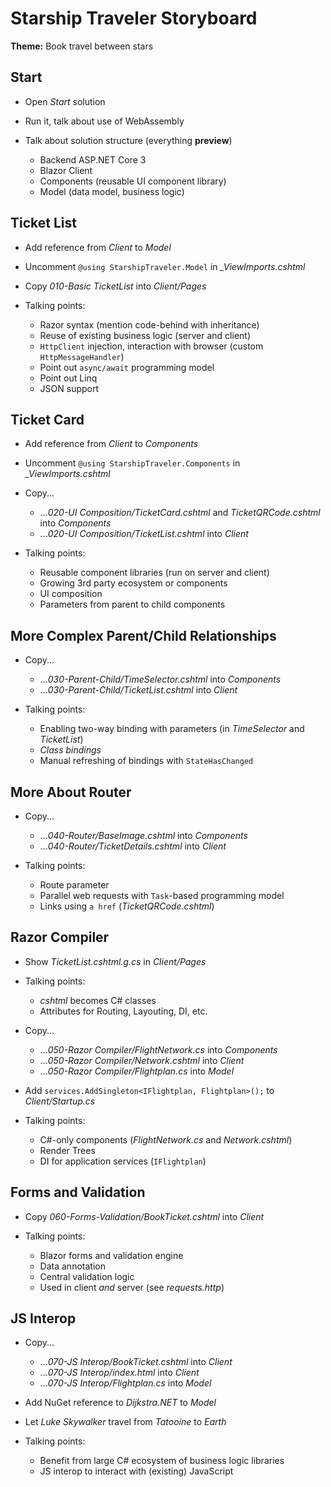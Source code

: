 # Starship Traveler Storyboard

**Theme:** Book travel between stars

## Start

* Open *Start* solution

* Run it, talk about use of WebAssembly

* Talk about solution structure (everything **preview**)
  * Backend ASP.NET Core 3
  * Blazor Client
  * Components (reusable UI component library)
  * Model (data model, business logic)

## Ticket List

* Add reference from *Client* to *Model*

* Uncomment `@using StarshipTraveler.Model` in *_ViewImports.cshtml*

* Copy *010-Basic TicketList* into *Client/Pages*

* Talking points:
  * Razor syntax (mention code-behind with inheritance)
  * Reuse of existing business logic (server and client)
  * `HttpClient` injection, interaction with browser (custom `HttpMessageHandler`)
  * Point out `async/await` programming model
  * Point out Linq
  * JSON support

## Ticket Card

* Add reference from *Client* to *Components*

* Uncomment `@using StarshipTraveler.Components` in *_ViewImports.cshtml*

* Copy...
  * ...*020-UI Composition/TicketCard.cshtml* and *TicketQRCode.cshtml* into *Components*
  * ...*020-UI Composition/TicketList.cshtml* into *Client*

* Talking points:
  * Reusable component libraries (run on server and client)
  * Growing 3rd party ecosystem or components
  * UI composition
  * Parameters from parent to child components

## More Complex Parent/Child Relationships

* Copy...
  * ...*030-Parent-Child/TimeSelector.cshtml* into *Components*
  * ...*030-Parent-Child/TicketList.cshtml* into *Client*

* Talking points:
  * Enabling two-way binding with parameters (in *TimeSelector* and *TicketList*)
  * *Class bindings*
  * Manual refreshing of bindings with `StateHasChanged`

## More About Router

* Copy...
  * ...*040-Router/BaseImage.cshtml* into *Components*
  * ...*040-Router/TicketDetails.cshtml* into *Client*

* Talking points:
  * Route parameter
  * Parallel web requests with `Task`-based programming model
  * Links using `a href` (*TicketQRCode.cshtml*)

## Razor Compiler

* Show *TicketList.cshtml.g.cs* in *Client/Pages*

* Talking points:
  * *cshtml* becomes C# classes
  * Attributes for Routing, Layouting, DI, etc.

* Copy...
  * ...*050-Razor Compiler/FlightNetwork.cs* into *Components*
  * ...*050-Razor Compiler/Network.cshtml* into *Client*
  * ...*050-Razor Compiler/Flightplan.cs* into *Model*

* Add `services.AddSingleton<IFlightplan, Flightplan>();` to *Client/Startup.cs*

* Talking points:
  * C#-only components (*FlightNetwork.cs* and *Network.cshtml*)
  * Render Trees
  * DI for application services (`IFlightplan`)

## Forms and Validation

* Copy *060-Forms-Validation/BookTicket.cshtml* into *Client*

* Talking points:
  * Blazor forms and validation engine
  * Data annotation
  * Central validation logic
  * Used in client *and* server (see *requests.http*)

## JS Interop

* Copy...
  * ...*070-JS Interop/BookTicket.cshtml* into *Client*
  * ...*070-JS Interop/index.html* into *Client*
  * ...*070-JS Interop/Flightplan.cs* into *Model*

* Add NuGet reference to *Dijkstra.NET* to *Model*

* Let *Luke Skywalker* travel from *Tatooine* to *Earth*

* Talking points:
  * Benefit from large C# ecosystem of business logic libraries
  * JS interop to interact with (existing) JavaScript
